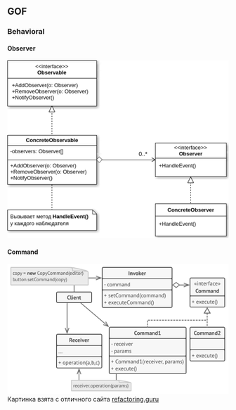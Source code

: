 ## GOF
### Behavioral

#### Observer

![Pattern Observer](../../../../../static/observerUml.png)

#### Command

![Pattern Command](../../../../../static/commandUml.png)
Картинка взята c отличного сайта [refactoring.guru](https://refactoring.guru/ru/design-patterns/command/)

